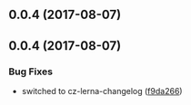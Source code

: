 <a name="0.0.4"></a>
## 0.0.4 (2017-08-07)



<a name="0.0.4"></a>
## 0.0.4 (2017-08-07)


### Bug Fixes

* switched to cz-lerna-changelog ([f9da266](https://github.com/mehdivk/mono-repo/commit/f9da266))



